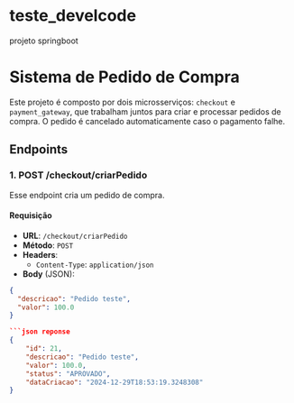 # teste_develcode
projeto springboot

# Sistema de Pedido de Compra

Este projeto é composto por dois microsserviços: `checkout` e `payment_gateway`, que trabalham juntos para criar e processar pedidos de compra. O pedido é cancelado automaticamente caso o pagamento falhe.

## Endpoints

### 1. **POST /checkout/criarPedido**

Esse endpoint cria um pedido de compra.

#### Requisição

- **URL**: `/checkout/criarPedido`
- **Método**: `POST`
- **Headers**: 
  - `Content-Type`: `application/json`
- **Body** (JSON):

```json pay-load
{
  "descricao": "Pedido teste",
  "valor": 100.0
}

```json reponse 
{
    "id": 21,
    "descricao": "Pedido teste",
    "valor": 100.0,
    "status": "APROVADO",
    "dataCriacao": "2024-12-29T18:53:19.3248308"
}